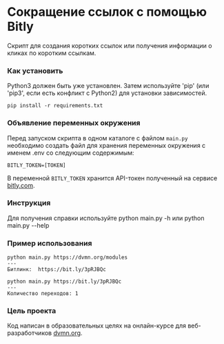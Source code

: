 # Сокращение ссылок с помощью Bitly

Скрипт для создания коротких ссылок или получения информации о кликах по коротким ссылкам.

### Как установить
Python3 должен быть уже установлен. Затем используйте 'pip' (или 'pip3', если есть конфликт с Python2) для 
установки зависимостей.
```
pip install -r requirements.txt
```

### Объявление переменных окружения
Перед запуском скрипта в одном каталоге с файлом `main.py` необходимо создать файл для хранения переменных окружения 
с именем .env со следующим содержимым:
```
BITLY_TOKEN=[TOKEN]
```
В переменной `BITLY_TOKEN` хранится API-токен полученный на сервисе [bitly.com](https://bitly.com/).

### Инструкция
Для получения справки используйте python main.py -h или python main.py --help

### Пример использования

```
python main.py https://dvmn.org/modules
---
Битлинк:  https://bit.ly/3pRJBQc
```

```
python main.py https://bit.ly/3pRJBQc
---
Количество переходов: 1
```

### Цель проекта

Код написан в образовательных целях на онлайн-курсе для веб-разработчиков [dvmn.org](https://dvmn.org).

